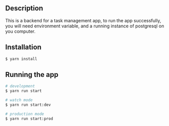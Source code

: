 
## Description

This is a backend for a task management app, to run the app successfully, you will need environment variable, and a running instance of postgresql on you computer.

## Installation

```bash
$ yarn install
```

## Running the app

```bash
# development
$ yarn run start

# watch mode
$ yarn run start:dev

# production mode
$ yarn run start:prod
```

